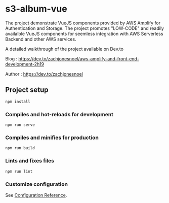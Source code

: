 # s3-album-vue

The project demonstrate VueJS components provided by AWS Amplify for Authentication and Storage. The project promotes "LOW-CODE" and readily availalble VueJS components for seemless integration with AWS Serverless Backend and other AWS services.

A detailed walkthrough of the project available on Dev.to

Blog : https://dev.to/zachjonesnoel/aws-amplify-and-front-end-development-2h19

Author : https://dev.to/zachjonesnoel

## Project setup
```
npm install
```

### Compiles and hot-reloads for development
```
npm run serve
```

### Compiles and minifies for production
```
npm run build
```

### Lints and fixes files
```
npm run lint
```

### Customize configuration
See [Configuration Reference](https://cli.vuejs.org/config/).
